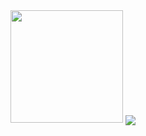 
<img height="180em" src="https://github-readme-stats.vercel.app/api?username=cynic00&show_icons=true&hide_border=true&&count_private=true&include_all_commits=true" />
<img align="center" src="https://github-readme-stats.vercel.app/api/<top-langs>/?username=<USERNAME>&theme=<DARK>" />
